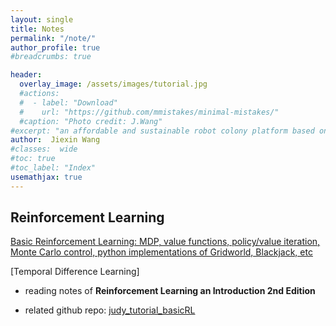 ```yaml
---
layout: single
title: Notes
permalink: "/note/"
author_profile: true
#breadcrumbs: true

header:
  overlay_image: /assets/images/tutorial.jpg
  #actions:
  #  - label: "Download"
  #    url: "https://github.com/mmistakes/minimal-mistakes/"
  #caption: "Photo credit: J.Wang"
#excerpt: "an affordable and sustainable robot colony platform based on Android"
author:  Jiexin Wang
#classes:  wide
#toc: true
#toc_label: "Index"
usemathjax: true
---
```


## Reinforcement Learning

[Basic Reinforcement Learning: MDP, value functions, policy/value iteration, Monte Carlo control, python implementations of Gridworld, Blackjack, etc](/judy_blog/basicrl/)

[Temporal Difference Learning]

- reading notes of **Reinforcement Learning an Introduction 2nd Edition**

- related github repo: [judy_tutorial_basicRL](https://github.com/ha5ha6/judy_tutorial_basicRL)

